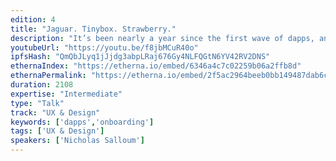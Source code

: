 ```yaml
---
edition: 4
title: "Jaguar. Tinybox. Strawberry."
description: "It’s been nearly a year since the first wave of dapps, and while we’re still reeling with excitement, we’re also looking to the future. How do we bring the next generation of users to the decentralized world? How do we stop thinking in terms of thousands of users, and start thinking in millions and billions?We start thinking less about ourselves as developers, and more about the user experience. Until now we’ve been working around onboarding limitations, trying to create as smooth a UX as possible. A year later, and the time has come to stop overcoming limitations. We plan to remove them entirely.In this talk, we’ll focus on some of the biggest pain points that users face, how we’re solving them, and the impact those solutions will have on growing the ecosystem. We’ll explore parallels with previous big inflection points in tech, and how to draw on the past to help make decisions on where to go next. You’ll leave with invaluable tools, tricks, and strategies that will help you build your own successful dapps on the blockchain."
youtubeUrl: "https://youtu.be/f8jbMCuR40o"
ipfsHash: "QmQbJLyq1jJjdg3abpLRaj676Gy4NLFQGtN6YV42RV2DNS"
ethernaIndex: "https://etherna.io/embed/6346a4c7c02259b06a2ffb8d"
ethernaPermalink: "https://etherna.io/embed/2f5ac2964beeb0bb149487dab6c34ac501195c50fd8cb3e7d01a9266b20ff23f"
duration: 2108
expertise: "Intermediate"
type: "Talk"
track: "UX & Design"
keywords: ['dapps','onboarding']
tags: ['UX & Design']
speakers: ['Nicholas Salloum']
---
```

